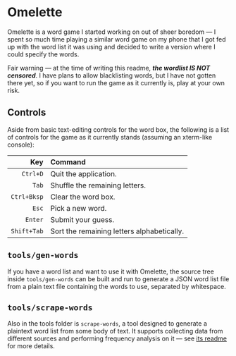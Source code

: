 # Omelette

Omelette is a word game I started working on out of sheer boredom — I spent so
much time playing a similar word game on my phone that I got fed up with the
word list it was using and decided to write a version where I could specify the
words.

Fair warning — at the time of writing this readme, ***the wordlist IS NOT
censored***.  I have plans to allow blacklisting words, but I have not gotten
there yet, so if you want to run the game as it currently is, play at your own
risk.

## Controls

Aside from basic text-editing controls for the word box, the following is a list
of controls for the game as it currently stands (assuming an xterm-like console):

| Key | Command |
|-:|:-|
| `Ctrl+D`    | Quit the application. |
| `Tab`       | Shuffle the remaining letters. |
| `Ctrl+Bksp` | Clear the word box. |
| `Esc`       | Pick a new word. |
| `Enter`     | Submit your guess. |
| `Shift+Tab` | Sort the remaining letters alphabetically. |

## `tools/gen-words`

If you have a word list and want to use it with Omelette, the source tree inside
`tools/gen-words` can be built and run to generate a JSON word list file from
a plain text file containing the words to use, separated by whitespace.

## `tools/scrape-words`

Also in the tools folder is `scrape-words`, a tool designed to generate a
plaintext word list from some body of text.  It supports collecting data from
different sources and performing frequency analysis on it — see
[its readme](tools/scrape-words/README.md) for more details.